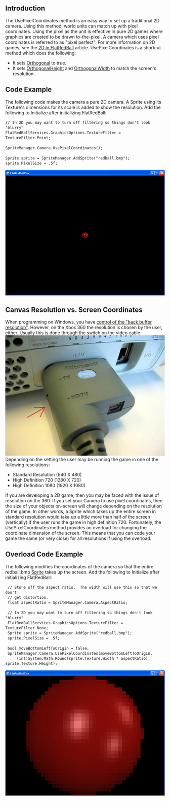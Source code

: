 ## Introduction

The UsePixelCoordinates method is an easy way to set up a traditional 2D camera. Using this method, world units can match up with pixel coordinates. Using the pixel as the unit is effective in pure 2D games where graphics are created to be drawn to-the-pixel. A camera which uses pixel coordinates is referred to as "pixel perfect". For more information on 2D games, see the [2D in FlatRedBall](/frb/docs/index.php?title=FlatRedBallXna:Tutorials:2D_In_FlatRedBall "FlatRedBallXna:Tutorials:2D In FlatRedBall") article. UsePixelCoordinates is a shortcut method which does the following:

-   It sets [Orthogonal](/frb/docs/index.php?title=FlatRedBall.Camera.Orthogonal "FlatRedBall.Camera.Orthogonal") to true.
-   It sets [OrthogonalHeight](/frb/docs/index.php?title=FlatRedBall.Camera.OrthogonalHeight "FlatRedBall.Camera.OrthogonalHeight") and [OrthogonalWidth](/frb/docs/index.php?title=FlatRedBall.Camera.OrthogonalWidth "FlatRedBall.Camera.OrthogonalWidth") to match the screen's resolution.

## Code Example

The following code makes the camera a pure 2D camera. A Sprite using its Texture's dimensions for its scale is added to show the resolution. Add the following to Initialize after initializing FlatRedBall:

    // In 2D you may want to turn off filtering so things don't look "blurry"
    FlatRedBallServices.GraphicsOptions.TextureFilter = TextureFilter.Point;

    SpriteManager.Camera.UsePixelCoordinates();

    Sprite sprite = SpriteManager.AddSprite("redball.bmp");
    sprite.PixelSize = .5f;

![UsePixelCoordinates1.png](/media/migrated_media-UsePixelCoordinates1.png)

## Canvas Resolution vs. Screen Coordinates

When programming on Windows, you have [control of the "back buffer resolution"](/frb/docs/index.php?title=Microsoft.Xna.Framework.Game#Setting_Resolution "Microsoft.Xna.Framework.Game"). However, on the Xbox 360 the resolution is chosen by the user, either. Usually this is done through the switch on the video cable: ![Cableswitch5ia.jpg](/media/migrated_media-Cableswitch5ia.jpg) Depending on the setting the user may be running the game in one of the following resolutions:

-   Standard Resolution (640 X 480)
-   High Definition 720 (1280 X 720)
-   High Definition 1080 (1920 X 1080)

If you are developing a 2D game, then you may be faced with the issue of resolution on the 360. If you set your Camera to use pixel coordinates, then the size of your objects on-screen will change depending on the resolution of the game. In other words, a Sprite which takes up the entire screen in standard resolution would take up a little more than half of the screen (vertically) if the user runs the game in high definition 720. Fortunately, the UsePixelCoordinates method provides an overload for changing the coordinate dimension of the screen. This means that you can code your game the same (or very close) for all resolutions if using the overload.

## Overload Code Example

The following modifies the coordinates of the camera so that the entire redball.bmp [Sprite](/frb/docs/index.php?title=FlatRedBall.Sprite "FlatRedBall.Sprite") takes up the screen. Add the following to Initialize after initializing FlatRedBall:

     // Store off the aspect ratio.  The width will use this so that we don't
     // get distortion.
     float aspectRatio = SpriteManager.Camera.AspectRatio;

     // In 2D you may want to turn off filtering so things don't look "blurry"
     FlatRedBallServices.GraphicsOptions.TextureFilter = TextureFilter.None;
     Sprite sprite = SpriteManager.AddSprite("redball.bmp");
     sprite.PixelSize = .5f;

     bool moveBottomLeftToOrigin = false;
     SpriteManager.Camera.UsePixelCoordinates(moveBottomLeftToOrigin, 
         (int)System.Math.Round(sprite.Texture.Width * aspectRatio), sprite.Texture.Height);

![UsePixelCoordinates2.png](/media/migrated_media-UsePixelCoordinates2.png)
